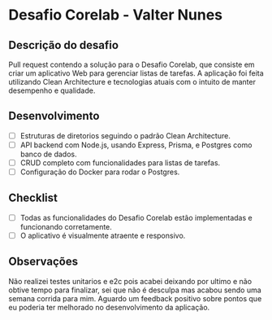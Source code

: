 # Desafio Corelab - Valter Nunes

## Descrição do desafio
Pull request contendo a solução para o Desafio Corelab, que consiste em criar um aplicativo Web para gerenciar listas de tarefas. A aplicação foi feita utilizando Clean Architecture e tecnologias atuais com o intuito de manter desempenho e qualidade.

## Desenvolvimento
- [ ] Estruturas de diretorios seguindo o padrão Clean Architecture.
- [ ] API backend com Node.js, usando Express, Prisma, e Postgres como banco de dados.
- [ ] CRUD completo com funcionalidades para listas de tarefas.
- [ ] Configuração do Docker para rodar o Postgres.

## Checklist
- [ ] Todas as funcionalidades do Desafio Corelab estão implementadas e funcionando corretamente.
- [ ] O aplicativo é visualmente atraente e responsivo.

## Observações

Não realizei testes unitarios e e2c pois acabei deixando por ultimo e não obtive tempo para finalizar, sei que não é desculpa mas acabou sendo uma semana corrida para mim. Aguardo um feedback positivo sobre pontos que eu poderia ter melhorado no desenvolvimento da aplicação.